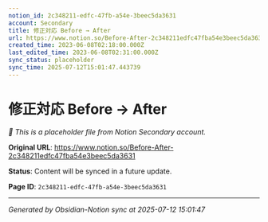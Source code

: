 ```yaml
---
notion_id: 2c348211-edfc-47fb-a54e-3beec5da3631
account: Secondary
title: 修正対応 Before → After
url: https://www.notion.so/Before-After-2c348211edfc47fba54e3beec5da3631
created_time: 2023-06-08T02:18:00.000Z
last_edited_time: 2023-06-08T02:31:00.000Z
sync_status: placeholder
sync_time: 2025-07-12T15:01:47.443739
---
```


# 修正対応 Before → After

*🔄 This is a placeholder file from Notion Secondary account.*

**Original URL**: https://www.notion.so/Before-After-2c348211edfc47fba54e3beec5da3631

**Status**: Content will be synced in a future update.

**Page ID**: `2c348211-edfc-47fb-a54e-3beec5da3631`

---

*Generated by Obsidian-Notion sync at 2025-07-12 15:01:47*
